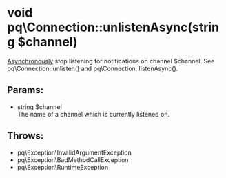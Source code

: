 # void pq\Connection::unlistenAsync(string $channel)

[Asynchronously](pq/Connection/:%20Asynchronous%20Usage) stop listening for notifications on channel $channel.
See pq\Connection::unlisten() and pq\Connection::listenAsync().

## Params:

* string $channel  
  The name of a channel which is currently listened on.

## Throws:

* pq\Exception\InvalidArgumentException
* pq\Exception\BadMethodCallException
* pq\Exception\RuntimeException

